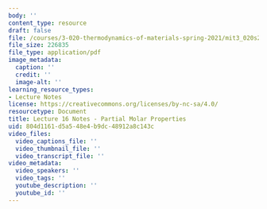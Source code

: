 ```yaml
---
body: ''
content_type: resource
draft: false
file: /courses/3-020-thermodynamics-of-materials-spring-2021/mit3_020s21_l16.pdf
file_size: 226835
file_type: application/pdf
image_metadata:
  caption: ''
  credit: ''
  image-alt: ''
learning_resource_types:
- Lecture Notes
license: https://creativecommons.org/licenses/by-nc-sa/4.0/
resourcetype: Document
title: Lecture 16 Notes - Partial Molar Properties
uid: 804d1161-d5a5-48e4-b9dc-48912a8c143c
video_files:
  video_captions_file: ''
  video_thumbnail_file: ''
  video_transcript_file: ''
video_metadata:
  video_speakers: ''
  video_tags: ''
  youtube_description: ''
  youtube_id: ''
---
```

